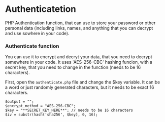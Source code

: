 # Authenticatetion
PHP Authentication function, that can use to store your password or other personal data (including links, names, and anything that you can decrypt and use sowhere in your code).

### Authenticate function
You can use it to encrypt and decryt your data, that you need to decrypt somewhere in your code. It uses 'AES-256-CBC' hashing funcion, with a secret key, that you need to change in the function (needs to be 16 characters).

First, open the `authenticate.php` file and change the $key variable. It can be a word or just randomly generated characters, but it needs to be exact 16 characters.
```
$output = "";
$encrypt_method = "AES-256-CBC";
$key = "**SECRET_KEY_HERE**"; // needs to be 16 characters
$iv = substr(hash('sha256', $key), 0, 16);
```
